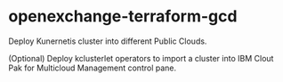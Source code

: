 # openexchange-terraform-gcd

Deploy Kunernetis cluster into different Public Clouds.

(Optional) Deploy kclusterlet operators to import a cluster into IBM Clout Pak for Multicloud Management control pane. 

